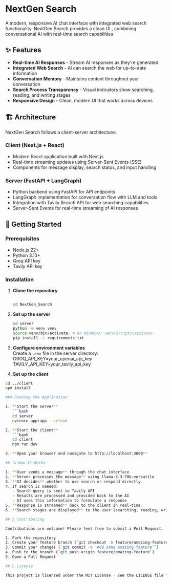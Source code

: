 # NextGen Search

A modern, responsive AI chat interface with integrated web search functionality. NextGen Search provides a clean UI , combining conversational AI with real-time search capabilities

## ✨ Features

- **Real-time AI Responses** - Stream AI responses as they're generated
- **Integrated Web Search** - AI can search the web for up-to-date information
- **Conversation Memory** - Maintains context throughout your conversation
- **Search Process Transparency** - Visual indicators show searching, reading, and writing stages
- **Responsive Design** - Clean, modern UI that works across devices

## 🏗️ Architecture

NextGen Search follows a client-server architecture:

### Client (Next.js + React)
- Modern React application built with Next.js
- Real-time streaming updates using Server-Sent Events (SSE)
- Components for message display, search status, and input handling

### Server (FastAPI + LangGraph)
- Python backend using FastAPI for API endpoints
- LangGraph implementation for conversation flow with LLM and tools
- Integration with Tavily Search API for web searching capabilities
- Server-Sent Events for real-time streaming of AI responses

## 🚀 Getting Started

### Prerequisites

- Node.js 22+
- Python 3.13+
- Groq API key
- Tavily API key

### Installation

1. **Clone the repository**
   ```bash
   
   cd NextGen_Search

2. **Set up the server**
   ```bash
   cd server
   python -m venv venv
   source venv/bin/activate  # On Windows: venv\Scripts\activate
   pip install -r requirements.txt

3. **Configure environment variables**  
   Create a `.env` file in the server directory:
   GROQ_API_KEY=your_openai_api_key
   TAVILY_API_KEY=your_tavily_api_key
   
4. **Set up the client**
```bash
cd ../client
npm install

### Running the Application

1. **Start the server**
   ```bash
   cd server
   uvicorn app:app --reload

2. **Start the client**
   ```bash
   cd client
   npm run dev

3. **Open your browser and navigate to http://localhost:3000**   

## 🔍 How It Works

1. **User sends a message** through the chat interface
2. **Server processes the message** using llama-3.3-70b-versatile
3. **AI decides** whether to use search or respond directly
4. If search is needed:
   - Search query is sent to Tavily API
   - Results are processed and provided back to the AI
   - AI uses this information to formulate a response
5. **Response is streamed** back to the client in real-time
6. **Search stages are displayed** to the user (searching, reading, writing)

## 🤝 Contributing

Contributions are welcome! Please feel free to submit a Pull Request.

1. Fork the repository
2. Create your feature branch (`git checkout -b feature/amazing-feature`)
3. Commit your changes (`git commit -m 'Add some amazing feature'`)
4. Push to the branch (`git push origin feature/amazing-feature`)
5. Open a Pull Request

## 📝 License

This project is licensed under the MIT License - see the LICENSE file for details.


